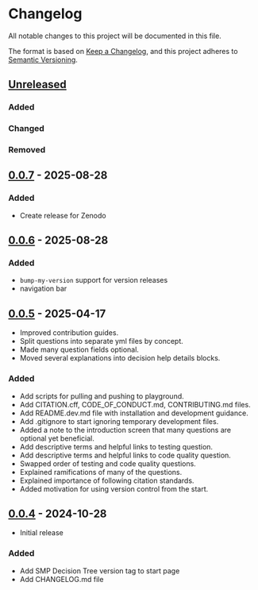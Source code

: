 # Changelog

All notable changes to this project will be documented in this file.

The format is based on [Keep a Changelog](https://keepachangelog.com/en/1.1.0/),
and this project adheres to [Semantic Versioning](https://semver.org/spec/v2.0.0.html).

## [Unreleased]

### Added

### Changed

### Removed

## [0.0.7] - 2025-08-28

### Added
- Create release for Zenodo

## [0.0.6] - 2025-08-28

### Added

- `bump-my-version` support for version releases
- navigation bar

## [0.0.5] - 2025-04-17

- Improved contribution guides.
- Split questions into separate yml files by concept.
- Made many question fields optional.
- Moved several explanations into decision help details blocks.

### Added

- Add scripts for pulling and pushing to playground.
- Add CITATION.cff, CODE_OF_CONDUCT.md, CONTRIBUTING.md files.
- Add README.dev.md file with installation and development guidance.
- Add .gitignore to start ignoring temporary development files.
- Added a note to the introduction screen that many questions are optional yet beneficial.
- Add descriptive terms and helpful links to testing question.
- Add descriptive terms and helpful links to code quality question.
- Swapped order of testing and code quality questions.
- Explained ramifications of many of the questions.
- Explained importance of following citation standards.
- Added motivation for using version control from the start.


## [0.0.4] - 2024-10-28

- Initial release

### Added

- Add SMP Decision Tree version tag to start page
- Add CHANGELOG.md file

[unreleased]: https://github.com/SS-NES/docassemble-SMPDecisionTree/compare/v0.0.7...HEAD
[0.0.7]: https://github.com/SS-NES/docassemble-SMPDecisionTree/releases/tag/v0.0.7
[0.0.6]: https://github.com/SS-NES/docassemble-SMPDecisionTree/releases/tag/v0.0.6
[0.0.5]: https://github.com/SS-NES/docassemble-SMPDecisionTree/releases/tag/v0.0.5
[0.0.4]: https://github.com/SS-NES/docassemble-SMPDecisionTree/releases/tag/v0.0.4

